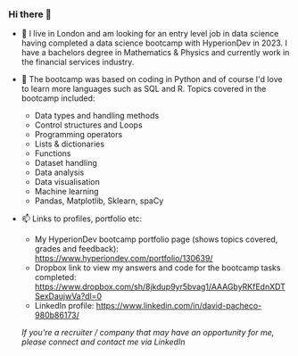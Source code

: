 ### Hi there 👋

- 🔭 I live in London and am looking for an entry level job in data science having completed a data science bootcamp with HyperionDev in 2023. I have a bachelors degree in Mathematics & Physics and currently work in the financial services industry.
  
- 🌱 The bootcamp was based on coding in Python and of course I'd love to learn more languages such as SQL and R. Topics covered in the bootcamp included:
  - Data types and handling methods
  - Control structures and Loops
  - Programming operators
  - Lists & dictionaries
  - Functions
  - Dataset handling
  - Data analysis
  - Data visualisation
  - Machine learning
  - Pandas, Matplotlib, Sklearn, spaCy
    
- 📫 Links to profiles, portfolio etc:
  - My HyperionDev bootcamp portfolio page (shows topics covered, grades and feedback): <https://www.hyperiondev.com/portfolio/130639/>
  - Dropbox link to view my answers and code for the bootcamp tasks completed: <https://www.dropbox.com/sh/8jkdup9yr5bvag1/AAAGbyRKfEdnXDTSexDaujwVa?dl=0>
  - LinkedIn profile: <https://www.linkedin.com/in/david-pacheco-980b86173/>
    
  *If you're a recruiter / company that may have an opportunity for me, please connect and contact me via LinkedIn*
<!--
**davidip86/davidip86** is a ✨ _special_ ✨ repository because its `README.md` (this file) appears on your GitHub profile.

Here are some ideas to get you started:

- 🔭 I’m currently working on ...
- 🌱 I’m currently learning ...
- 👯 I’m looking to collaborate on ...
- 🤔 I’m looking for help with ...
- 💬 Ask me about ...
- 📫 How to reach me: ...
- 😄 Pronouns: ...
- ⚡ Fun fact: ...
-->
